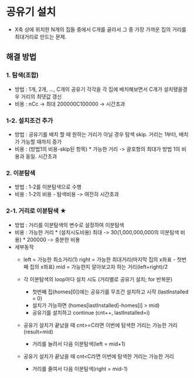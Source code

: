 # 공유기 설치
- X축 상에 위치한 N개의 집들 중에서 C개를 골라서 그 중 가장 가까운 집의 거리를 최대거리로 만드는 문제.

## 해결 방법
### 1. 탐색(조합)
 - 방법 : 1개, 2개, ..., C개의 공유기 각각을 각 집에 배치해보면서 C개가 설치됐을경우 거리의 최댓값 갱신
 - 비용 : nCc
    -> 최대 200000C100000 -> 시간초과
### 1-2. 설치조건 추가
 - 방법 : 공유기를 배치 할 때 원하는 거리가 아닐 경우 탐색 skip. 거리는 1부터, 배치가 가능할 때까지 증가
 - 비용 : (방법1의 비용-skip된 항목) * 가능한 거리
    -> 괄호항의 최대가 방법 1의 비용과 동일. 시간초과
### 2. 이분탐색
 - 방법 : 1-2를 이분탐색으로 수행
 - 비용 : 1-2의 비용 - 탐색비용
    -> 여전히 시간초과
### 2-1. 거리로 이분탐색 ★
 - 방법 : 거리를 이분탐색의 변수로 설정하여 이분탐색
 - 비용 : 가능한 거리 * (설치시도비용)
    최대 -> 30(1,000,000,000의 이분탐색 비용) * 200000 -> 충분한 비용
 - 세부동작
   - left = 가능한 최소거리(1)
  right = 가능한 최대거리(마지막 집의 x좌표 - 첫번째 집의 x좌표)
  mid = 가능한지 알아보고자 하는 거리(left+right)/2
 
   - 각 이분탐색의 loop마다 설치 시도 (거리별로 공유기 설치; for 반복문)
     - 첫번째 집(homes[0])에는 공유기를 무조건 설치하고 시작 (lastInstalled = 0)
     - 설치가 가능하면 (homes[lastInstalled]-homes[i] > mid)
     - 공유기를 설치하고 continue (cnt++, lastInstalled=i)
   - 공유기 설치가 끝났을 때 cnt>=C라면 이번에 탐색한 거리는 가능한 거리(result=mid)
     - 거리를 늘려서 다음 이분탐색(left = mid+1)
   - 공유기 설치가 끝났을 때 cnt<C라면 이번에 탐색한 거리는 가능한 거리
     - 거리를 줄여서 다음 이분탐색(right = mid-1)
      
